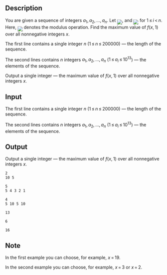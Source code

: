 ## Description

<div><p>You are given a sequence of integers <span class="tex-span"><i>a</i><sub class="lower-index">1</sub>, <i>a</i><sub class="lower-index">2</sub>, ..., <i>a</i><sub class="lower-index"><i>n</i></sub></span>. Let <img align="middle" class="tex-formula" src="file://e8TFwI7i.png" style="max-width: 100.0%;max-height: 100.0%;">, and <img align="middle" class="tex-formula" src="file://tZY39MjC.png" style="max-width: 100.0%;max-height: 100.0%;"> for <span class="tex-span">1 ≤ <i>i</i> &lt; <i>n</i></span>. Here, <img align="middle" class="tex-formula" src="file://VjUSHDdV.png" style="max-width: 100.0%;max-height: 100.0%;"> denotes the modulus operation. Find the maximum value of <span class="tex-span"><i>f</i>(<i>x</i>, 1)</span> over all nonnegative integers <span class="tex-span"><i>x</i></span>. </p></div><div class="input-specification"><p>The first line contains a single integer <span class="tex-span"><i>n</i></span> (<span class="tex-span">1 ≤ <i>n</i> ≤ 200000</span>)&nbsp;— the length of the sequence.</p><p>The second lines contains <span class="tex-span"><i>n</i></span> integers <span class="tex-span"><i>a</i><sub class="lower-index">1</sub>, <i>a</i><sub class="lower-index">2</sub>, ..., <i>a</i><sub class="lower-index"><i>n</i></sub></span> (<span class="tex-span">1 ≤ <i>a</i><sub class="lower-index"><i>i</i></sub> ≤ 10<sup class="upper-index">13</sup></span>)&nbsp;— the elements of the sequence.</p></div><div class="output-specification"><p>Output a single integer&nbsp;— the maximum value of <span class="tex-span"><i>f</i>(<i>x</i>, 1)</span> over all nonnegative integers <span class="tex-span"><i>x</i></span>.</p></div>

## Input

<p>The first line contains a single integer <span class="tex-span"><i>n</i></span> (<span class="tex-span">1 ≤ <i>n</i> ≤ 200000</span>)&nbsp;— the length of the sequence.</p><p>The second lines contains <span class="tex-span"><i>n</i></span> integers <span class="tex-span"><i>a</i><sub class="lower-index">1</sub>, <i>a</i><sub class="lower-index">2</sub>, ..., <i>a</i><sub class="lower-index"><i>n</i></sub></span> (<span class="tex-span">1 ≤ <i>a</i><sub class="lower-index"><i>i</i></sub> ≤ 10<sup class="upper-index">13</sup></span>)&nbsp;— the elements of the sequence.</p>

## Output

<p>Output a single integer&nbsp;— the maximum value of <span class="tex-span"><i>f</i>(<i>x</i>, 1)</span> over all nonnegative integers <span class="tex-span"><i>x</i></span>.</p>





```input1
2
10 5

```




```input2
5
5 4 3 2 1

```




```input3
4
5 10 5 10

```




```output1
13

```




```output2
6

```




```output3
16

```



## Note

<p>In the first example you can choose, for example, <span class="tex-span"><i>x</i> = 19</span>.</p><p>In the second example you can choose, for example, <span class="tex-span"><i>x</i> = 3</span> or <span class="tex-span"><i>x</i> = 2</span>.</p>
